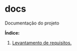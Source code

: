 # docs
Documentação do projeto

**Índice:**

1. [Levantamento de requisitos.](./markdown/levantamento-de-requisitos.md)


